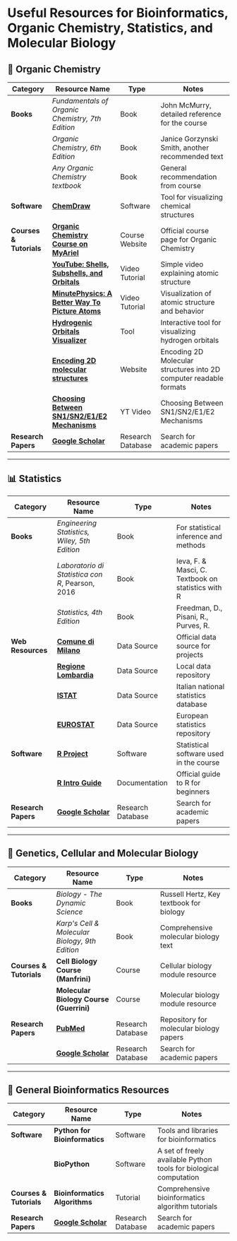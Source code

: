 # Useful Resources for Bioinformatics, Organic Chemistry, Statistics, and Molecular Biology

## 🔬 Organic Chemistry

| **Category**             | **Resource Name**                                  | **Type**              | **Notes**                                      |
|--------------------------|----------------------------------------------------|-----------------------|------------------------------------------------|
| **Books**                | *Fundamentals of Organic Chemistry, 7th Edition*   | Book                  | John McMurry, detailed reference for the course |
|                          | *Organic Chemistry, 6th Edition*                   | Book                  | Janice Gorzynski Smith, another recommended text|
|                          | *Any Organic Chemistry textbook*                   | Book                  | General recommendation from course             |
| **Software**              | [**ChemDraw**](https://www.perkinelmer.com/category/chemdraw) | Software | Tool for visualizing chemical structures       |
| **Courses & Tutorials**   | [**Organic Chemistry Course on MyAriel**](https://myariel.unimi.it/course/view.php?id=4257) | Course Website | Official course page for Organic Chemistry     |
|                          | [**YouTube: Shells, Subshells, and Orbitals**](https://www.youtube.com/watch?v=UDmrRWeFWwU) | Video Tutorial | Simple video explaining atomic structure       |
|                          | [**MinutePhysics: A Better Way To Picture Atoms**](https://www.youtube.com/watch?v=W2Xb2GFK2yc) | Video Tutorial | Visualization of atomic structure and behavior |
|                          | [**Hydrogenic Orbitals Visualizer**](https://al2me6.github.io/evanescence/) | Tool | Interactive tool for visualizing hydrogen orbitals |
|                           | [**Encoding 2D molecular structures**](https://www.drugdesign.org/chapters/encoding-molecules/) | Website | Encoding 2D Molecular structures into 2D computer readable formats | 
|                           | [**Choosing Between SN1/SN2/E1/E2 Mechanisms**](https://www.youtube.com/watch?v=IOViLLuDMTs)  | YT Video | Choosing Between SN1/SN2/E1/E2 Mechanisms |
| **Research Papers**       | [**Google Scholar**](https://scholar.google.com)   | Research Database     | Search for academic papers                     |

---

## 📊 Statistics

| **Category**             | **Resource Name**                                  | **Type**              | **Notes**                                      |
|--------------------------|----------------------------------------------------|-----------------------|------------------------------------------------|
| **Books**                | *Engineering Statistics, Wiley, 5th Edition*       | Book                  | For statistical inference and methods          |
|                          | *Laboratorio di Statistica con R*, Pearson, 2016   | Book                  | Ieva, F. & Masci, C. Textbook on statistics with R |
|                          | *Statistics, 4th Edition*                          | Book                  | Freedman, D., Pisani, R., Purves, R.            |
| **Web Resources**         | [**Comune di Milano**](http://dati.comune.milano.it/) | Data Source        | Official data source for projects              |
|                          | [**Regione Lombardia**](https://www.dati.lombardia.it/) | Data Source      | Local data repository                          |
|                          | [**ISTAT**](http://www.istat.it/it/prodotti/banche-dati) | Data Source       | Italian national statistics database           |
|                          | [**EUROSTAT**](http://ec.europa.eu/eurostat/data/database) | Data Source   | European statistics repository                 |
| **Software**              | [**R Project**](https://www.r-project.org)         | Software              | Statistical software used in the course        |
|                          | [**R Intro Guide**](https://cran.r-project.org/doc/manuals/r-release/R-intro.pdf) | Documentation | Official guide to R for beginners              |
| **Research Papers**       | [**Google Scholar**](https://scholar.google.com)   | Research Database     | Search for academic papers                     |

---

## 🧬 Genetics, Cellular and Molecular Biology

| **Category**             | **Resource Name**                                  | **Type**              | **Notes**                                      |
|--------------------------|----------------------------------------------------|-----------------------|------------------------------------------------|
| **Books**                | *Biology - The Dynamic Science*                    | Book                  | Russell Hertz, Key textbook for biology        |
|                          | *Karp's Cell & Molecular Biology, 9th Edition*     | Book                  | Comprehensive molecular biology text           |
| **Courses & Tutorials**   | **Cell Biology Course (Manfrini)**                 | Course                | Cellular biology module resource               |
|                          | **Molecular Biology Course (Guerrini)**            | Course                | Molecular biology module resource              |
| **Research Papers**       | [**PubMed**](https://pubmed.ncbi.nlm.nih.gov/)     | Research Database     | Repository for molecular biology papers        |
|                          | [**Google Scholar**](https://scholar.google.com)   | Research Database     | Search for academic papers                     |

---

## 🧠 General Bioinformatics Resources

| **Category**             | **Resource Name**                                  | **Type**              | **Notes**                                      |
|--------------------------|----------------------------------------------------|-----------------------|------------------------------------------------|
| **Software**              | **Python for Bioinformatics**                      | Software              | Tools and libraries for bioinformatics         |
|                          | **BioPython**                                      | Software              | A set of freely available Python tools for biological computation |
| **Courses & Tutorials**   | **Bioinformatics Algorithms**                      | Tutorial              | Comprehensive bioinformatics algorithm tutorials |
| **Research Papers**       | [**Google Scholar**](https://scholar.google.com)   | Research Database     | Search for academic papers                     |
